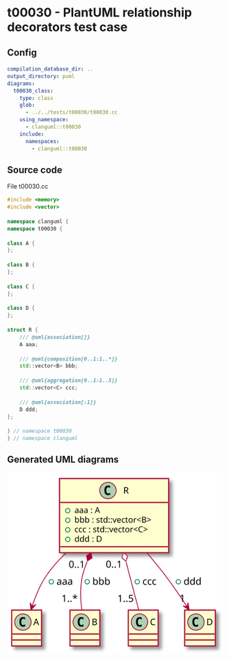# t00030 - PlantUML relationship decorators test case
## Config
```yaml
compilation_database_dir: ..
output_directory: puml
diagrams:
  t00030_class:
    type: class
    glob:
      - ../../tests/t00030/t00030.cc
    using_namespace:
      - clanguml::t00030
    include:
      namespaces:
        - clanguml::t00030

```
## Source code
File t00030.cc
```cpp
#include <memory>
#include <vector>

namespace clanguml {
namespace t00030 {

class A {
};

class B {
};

class C {
};

class D {
};

struct R {
    /// @uml{association[]}
    A aaa;

    /// @uml{composition[0..1:1..*]}
    std::vector<B> bbb;

    /// @uml{aggregation[0..1:1..5]}
    std::vector<C> ccc;

    /// @uml{association[:1]}
    D ddd;
};

} // namespace t00030
} // namespace clanguml

```
## Generated UML diagrams
![t00030_class](./t00030_class.svg "PlantUML relationship decorators test case")
